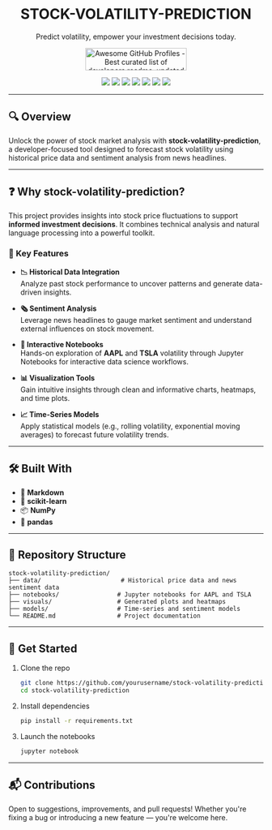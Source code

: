 
<h1 align="center">STOCK-VOLATILITY-PREDICTION</h1>
<p align="center">Predict volatility, empower your investment decisions today.</p>

<p align="center">
  <a href="https://www.producthunt.com/posts/awesome-github-profiles?utm_source=badge-featured&utm_medium=badge&utm_souce=badge-awesome-github-profiles" target="_blank">
    <img src="https://api.producthunt.com/widgets/embed-image/v1/featured.svg?post_id=277987&theme=light" alt="Awesome GitHub Profiles - Best curated list of developers readme, updated every 15 min | Product Hunt" width="200" height="44" />
  </a>
</p>

<div align="center">
  <img src="https://img.shields.io/badge/last%20commit-today-brightgreen"/>
  <img src="https://img.shields.io/badge/jupyter%20notebook-100%25-blue"/>
  <img src="https://img.shields.io/badge/languages-1-lightgrey"/>
  <img src="https://img.shields.io/badge/-Markdown-black?logo=markdown"/>
  <img src="https://img.shields.io/badge/-scikitlearn-orange?logo=scikit-learn"/>
  <img src="https://img.shields.io/badge/-NumPy-013243?logo=numpy"/>
  <img src="https://img.shields.io/badge/-pandas-purple?logo=pandas"/>
</div>

---

## 🔍 Overview

Unlock the power of stock market analysis with **stock-volatility-prediction**, a developer-focused tool designed to forecast stock volatility using historical price data and sentiment analysis from news headlines.

---

## ❓ Why stock-volatility-prediction?

This project provides insights into stock price fluctuations to support **informed investment decisions**. It combines technical analysis and natural language processing into a powerful toolkit.

### 🔑 Key Features

- **📉 Historical Data Integration**  
  Analyze past stock performance to uncover patterns and generate data-driven insights.

- **🗞️ Sentiment Analysis**  
  Leverage news headlines to gauge market sentiment and understand external influences on stock movement.

- **📓 Interactive Notebooks**  
  Hands-on exploration of **AAPL** and **TSLA** volatility through Jupyter Notebooks for interactive data science workflows.

- **📊 Visualization Tools**  
  Gain intuitive insights through clean and informative charts, heatmaps, and time plots.

- **📈 Time-Series Models**  
  Apply statistical models (e.g., rolling volatility, exponential moving averages) to forecast future volatility trends.

---

## 🛠️ Built With

- 📝 **Markdown**
- 📘 **scikit-learn**
- 📦 **NumPy**
- 🐼 **pandas**

---

## 📁 Repository Structure

```
stock-volatility-prediction/
├── data/                      # Historical price data and news sentiment data
├── notebooks/                # Jupyter notebooks for AAPL and TSLA
├── visuals/                  # Generated plots and heatmaps
├── models/                   # Time-series and sentiment models
└── README.md                 # Project documentation
```

---

## 📌 Get Started

1. Clone the repo  
   ```bash
   git clone https://github.com/yourusername/stock-volatility-prediction.git
   cd stock-volatility-prediction
   ```

2. Install dependencies  
   ```bash
   pip install -r requirements.txt
   ```

3. Launch the notebooks  
   ```bash
   jupyter notebook
   ```

---

## 📬 Contributions

Open to suggestions, improvements, and pull requests! Whether you're fixing a bug or introducing a new feature — you're welcome here.
